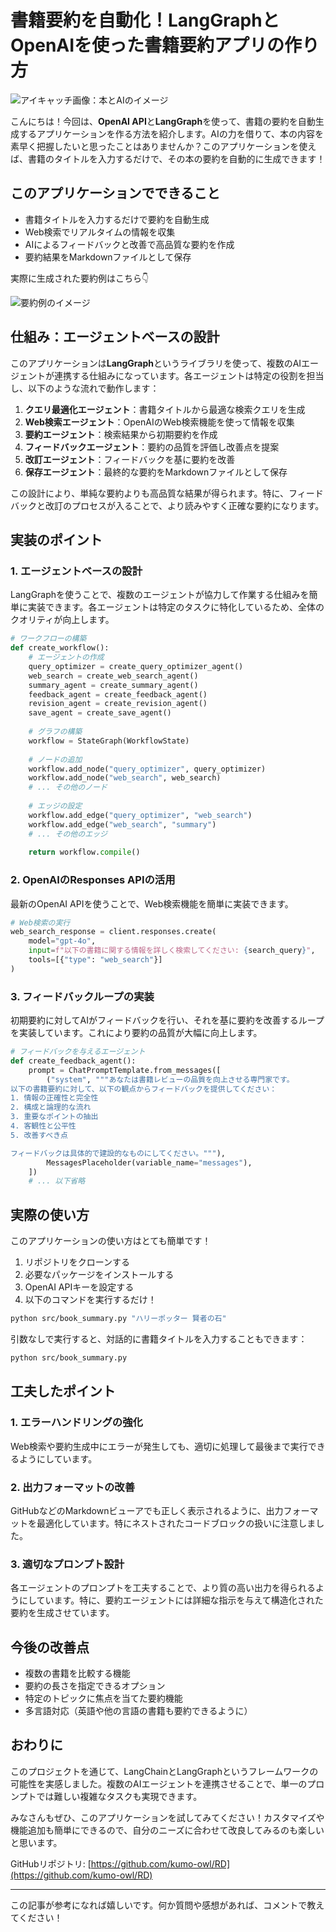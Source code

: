 # 書籍要約を自動化！LangGraphとOpenAIを使った書籍要約アプリの作り方

![アイキャッチ画像：本とAIのイメージ](https://images.unsplash.com/photo-1532012197267-da84d127e765?ixlib=rb-4.0.3)

こんにちは！今回は、**OpenAI API**と**LangGraph**を使って、書籍の要約を自動生成するアプリケーションを作る方法を紹介します。AIの力を借りて、本の内容を素早く把握したいと思ったことはありませんか？このアプリケーションを使えば、書籍のタイトルを入力するだけで、その本の要約を自動的に生成できます！

## このアプリケーションでできること

- 書籍タイトルを入力するだけで要約を自動生成
- Web検索でリアルタイムの情報を収集
- AIによるフィードバックと改善で高品質な要約を作成
- 要約結果をMarkdownファイルとして保存

実際に生成された要約例はこちら👇

![要約例のイメージ](https://images.unsplash.com/photo-1501504905252-473c47e087f8?ixlib=rb-4.0.3)

## 仕組み：エージェントベースの設計

このアプリケーションは**LangGraph**というライブラリを使って、複数のAIエージェントが連携する仕組みになっています。各エージェントは特定の役割を担当し、以下のような流れで動作します：

1. **クエリ最適化エージェント**：書籍タイトルから最適な検索クエリを生成
2. **Web検索エージェント**：OpenAIのWeb検索機能を使って情報を収集
3. **要約エージェント**：検索結果から初期要約を作成
4. **フィードバックエージェント**：要約の品質を評価し改善点を提案
5. **改訂エージェント**：フィードバックを基に要約を改善
6. **保存エージェント**：最終的な要約をMarkdownファイルとして保存

この設計により、単純な要約よりも高品質な結果が得られます。特に、フィードバックと改訂のプロセスが入ることで、より読みやすく正確な要約になります。

## 実装のポイント

### 1. エージェントベースの設計

LangGraphを使うことで、複数のエージェントが協力して作業する仕組みを簡単に実装できます。各エージェントは特定のタスクに特化しているため、全体のクオリティが向上します。

```python
# ワークフローの構築
def create_workflow():
    # エージェントの作成
    query_optimizer = create_query_optimizer_agent()
    web_search = create_web_search_agent()
    summary_agent = create_summary_agent()
    feedback_agent = create_feedback_agent()
    revision_agent = create_revision_agent()
    save_agent = create_save_agent()
    
    # グラフの構築
    workflow = StateGraph(WorkflowState)
    
    # ノードの追加
    workflow.add_node("query_optimizer", query_optimizer)
    workflow.add_node("web_search", web_search)
    # ... その他のノード
    
    # エッジの設定
    workflow.add_edge("query_optimizer", "web_search")
    workflow.add_edge("web_search", "summary")
    # ... その他のエッジ
    
    return workflow.compile()
```

### 2. OpenAIのResponses APIの活用

最新のOpenAI APIを使うことで、Web検索機能を簡単に実装できます。

```python
# Web検索の実行
web_search_response = client.responses.create(
    model="gpt-4o",
    input=f"以下の書籍に関する情報を詳しく検索してください: {search_query}",
    tools=[{"type": "web_search"}]
)
```

### 3. フィードバックループの実装

初期要約に対してAIがフィードバックを行い、それを基に要約を改善するループを実装しています。これにより要約の品質が大幅に向上します。

```python
# フィードバックを与えるエージェント
def create_feedback_agent():
    prompt = ChatPromptTemplate.from_messages([
        ("system", """あなたは書籍レビューの品質を向上させる専門家です。
以下の書籍要約に対して、以下の観点からフィードバックを提供してください：
1. 情報の正確性と完全性
2. 構成と論理的な流れ
3. 重要なポイントの抽出
4. 客観性と公平性
5. 改善すべき点

フィードバックは具体的で建設的なものにしてください。"""),
        MessagesPlaceholder(variable_name="messages"),
    ])
    # ... 以下省略
```

## 実際の使い方

このアプリケーションの使い方はとても簡単です！

1. リポジトリをクローンする
2. 必要なパッケージをインストールする
3. OpenAI APIキーを設定する
4. 以下のコマンドを実行するだけ！

```bash
python src/book_summary.py "ハリーポッター 賢者の石"
```

引数なしで実行すると、対話的に書籍タイトルを入力することもできます：

```bash
python src/book_summary.py
```

## 工夫したポイント

### 1. エラーハンドリングの強化

Web検索や要約生成中にエラーが発生しても、適切に処理して最後まで実行できるようにしています。

### 2. 出力フォーマットの改善

GitHubなどのMarkdownビューアでも正しく表示されるように、出力フォーマットを最適化しています。特にネストされたコードブロックの扱いに注意しました。

### 3. 適切なプロンプト設計

各エージェントのプロンプトを工夫することで、より質の高い出力を得られるようにしています。特に、要約エージェントには詳細な指示を与えて構造化された要約を生成させています。

## 今後の改善点

- 複数の書籍を比較する機能
- 要約の長さを指定できるオプション
- 特定のトピックに焦点を当てた要約機能
- 多言語対応（英語や他の言語の書籍も要約できるように）

## おわりに

このプロジェクトを通じて、LangChainとLangGraphというフレームワークの可能性を実感しました。複数のAIエージェントを連携させることで、単一のプロンプトでは難しい複雑なタスクも実現できます。

みなさんもぜひ、このアプリケーションを試してみてください！カスタマイズや機能追加も簡単にできるので、自分のニーズに合わせて改良してみるのも楽しいと思います。

GitHubリポジトリ: [https://github.com/kumo-owl/RD](https://github.com/kumo-owl/RD)

---

この記事が参考になれば嬉しいです。何か質問や感想があれば、コメントで教えてください！ 